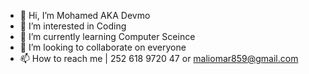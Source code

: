 - 👋 Hi, I’m Mohamed AKA Devmo
- 👀 I’m interested in Coding
- 🌱 I’m currently learning Computer Sceince
- 💞️ I’m looking to collaborate on everyone
- 📫 How to reach me | 252 618 9720 47 or maliomar859@gmail.com

<!---
Amen252/Amen252 is a ✨ special ✨ repository because its `README.md` (this file) appears on your GitHub profile.
You can click the Preview link to take a look at your changes.
--->
